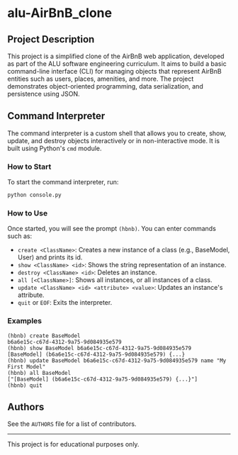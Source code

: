 # alu-AirBnB_clone

## Project Description
This project is a simplified clone of the AirBnB web application, developed as part of the ALU software engineering curriculum. It aims to build a basic command-line interface (CLI) for managing objects that represent AirBnB entities such as users, places, amenities, and more. The project demonstrates object-oriented programming, data serialization, and persistence using JSON.

## Command Interpreter
The command interpreter is a custom shell that allows you to create, show, update, and destroy objects interactively or in non-interactive mode. It is built using Python's `cmd` module.

### How to Start
To start the command interpreter, run:

```bash
python console.py
```

### How to Use
Once started, you will see the prompt `(hbnb)`. You can enter commands such as:

- `create <ClassName>`: Creates a new instance of a class (e.g., BaseModel, User) and prints its id.
- `show <ClassName> <id>`: Shows the string representation of an instance.
- `destroy <ClassName> <id>`: Deletes an instance.
- `all [<ClassName>]`: Shows all instances, or all instances of a class.
- `update <ClassName> <id> <attribute> <value>`: Updates an instance's attribute.
- `quit` or `EOF`: Exits the interpreter.

### Examples
```
(hbnb) create BaseModel
b6a6e15c-c67d-4312-9a75-9d084935e579
(hbnb) show BaseModel b6a6e15c-c67d-4312-9a75-9d084935e579
[BaseModel] (b6a6e15c-c67d-4312-9a75-9d084935e579) {...}
(hbnb) update BaseModel b6a6e15c-c67d-4312-9a75-9d084935e579 name "My First Model"
(hbnb) all BaseModel
["[BaseModel] (b6a6e15c-c67d-4312-9a75-9d084935e579) {...}"]
(hbnb) quit
```

## Authors
See the `AUTHORS` file for a list of contributors.

---
This project is for educational purposes only.